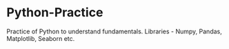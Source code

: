 # Python-Practice

Practice of Python to understand fundamentals.
Libraries - Numpy, Pandas, Matplotlib, Seaborn etc.
